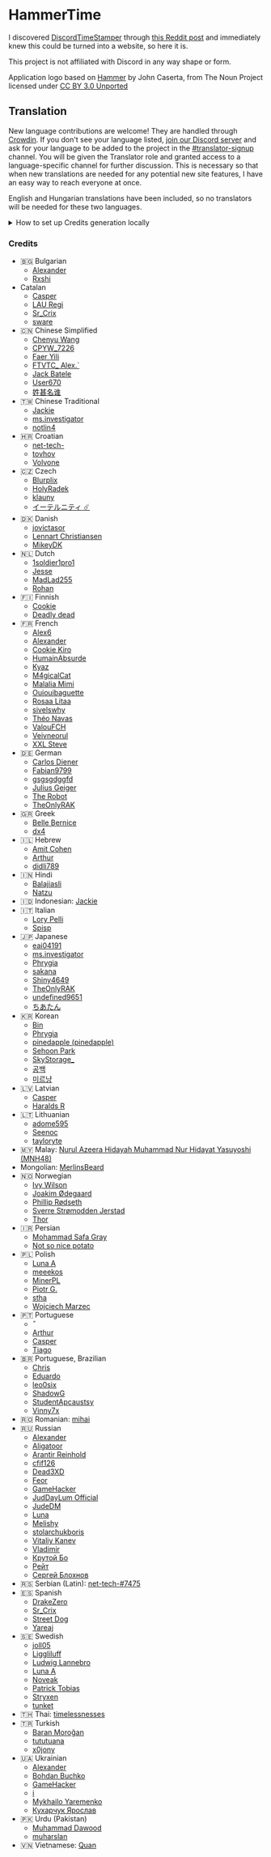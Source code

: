 <h1>HammerTime <a title="Crowdin" target="_blank" href="https://crowdin.com/project/hammertime"><img src="https://badges.crowdin.net/hammertime/localized.svg" alt=""></a></h1>

I discovered [DiscordTimeStamper] through [this Reddit post] and immediately knew this could be turned into a website,
so here it is.

[discordtimestamper]: https://github.com/TimeTravelPenguin/DiscordTimeStamper/
[this reddit post]: https://www.reddit.com/r/discordapp/comments/oiv86b/i_made_a_tool_to_make_timestamps_for_discord/

This project is not affiliated with Discord in any way shape or form.

Application logo based on [Hammer] by John Caserta, from The Noun Project licensed under [CC BY 3.0 Unported]

[hammer]: https://meta.m.wikimedia.org/wiki/File:Hammer_-_Noun_project_1306.svg
[cc by 3.0 unported]: https://creativecommons.org/licenses/by/3.0/deed.en

## Translation

New language contributions are welcome! They are handled through [Crowdin]. If you don't see your language listed,
[join our Discord server] and ask for your language to be added to the project in the [#translator-signup] channel. You
will be given the Translator role and granted access to a language-specific channel for further discussion. This is
necessary so that when new translations are needed for any potential new site features, I have an easy way to reach
everyone at once.

[crowdin]: https://crowdin.com/project/hammertime
[join our discord server]: https://hammertime.cyou/discord
[#translator-signup]: https://discord.com/channels/952258283882819595/952292965211074650

English and Hungarian translations have been included, so no translators will be needed for these two languages.

<details>
<summary>How to set up Credits generation locally</summary>

> [!NOTE]
> This section is primarily for me, the developer, to be able to refer back to these instructions in the future. However, if you would like to know the process on how to set this up locally, feel free to read on.

1. Obtain a Crowdin API token for your account at https://crowdin.com/settings#api-key
   - You can enter any name you like
   - Check the "Projects" scope and select "Read only" from the dropdown next to it
   - Select "Read and write" in the "Reports" line inside "Projects"
2. Make a copy of `.env.template` at the root of the repository called `.env`
   - This file is normally ignored in version control, if you are committing your changes, make sure it id not included.
3. Fill in the environment variables inside the `.env` file as follows:
   - `CROWDIN_API_KEY` should be set to the token you just created
   - `CROWDIN_PROJECT_IDENTIFIER` is the text-based identifier on the project, this is typically at the end of the project page URL, e.g. in https://crowdin.com/project/hammertime the value that should be entered here is `hammertime`. You must have manager access to the project in question for the script to find it.
   - You can leave the rest of the values as-is.
4. Now you can run `npm run dev` without the warning message related to credit generation
</details>

### Credits

- 🇧🇬 Bulgarian
  - [Alexander](https://crowdin.com/profile/Mr.Shad)
  - [Rxshi](https://crowdin.com/profile/Rxshi)
- Catalan
  - [Casper](https://crowdin.com/profile/JajarGG)
  - [LAU Regi](https://crowdin.com/profile/Bala_de_plata)
  - [Sr_Crix](https://crowdin.com/profile/Sr_Crix)
  - [sware](https://crowdin.com/profile/sware)
- 🇨🇳 Chinese Simplified
  - [Chenyu Wang](https://crowdin.com/profile/w11039685)
  - [CPYW_7226](https://crowdin.com/profile/CPYW_7226)
  - [Faer Yili](https://crowdin.com/profile/yilifaer)
  - [FTVTC\_ Alex.`](https://crowdin.com/profile/htcqqcomm)
  - [Jack Batele](https://crowdin.com/profile/BateleJack)
  - [User670](https://crowdin.com/profile/User670)
  - [姓甚名谁](https://crowdin.com/profile/febilly)
- 🇹🇼 Chinese Traditional
  - [Jackie](https://crowdin.com/profile/jckcr)
  - [ms.investigator](https://crowdin.com/profile/ms.)
  - [notlin4](https://crowdin.com/profile/notlin4)
- 🇭🇷 Croatian
  - [net-tech-](https://crowdin.com/profile/net-tech-)
  - [tovhov](https://crowdin.com/profile/tovhov)
  - [Volvone](https://github.com/volvone)
- 🇨🇿 Czech
  - [Blurplix](https://crowdin.com/profile/Blurplix)
  - [HolyRadek](https://crowdin.com/profile/holyradek)
  - [klauny](https://crowdin.com/profile/klauny)
  - [イーテルニティ ☄️](https://crowdin.com/profile/Ethxrnity)
- 🇩🇰 Danish
  - [jovictasor](https://crowdin.com/profile/jovictasor)
  - [Lennart Christiansen](https://crowdin.com/profile/LennartDenmark)
  - [MikeyDK](https://crowdin.com/profile/MikeyDK)
- 🇳🇱 Dutch
  - [1soldier1pro1](https://crowdin.com/profile/1soldier1pro1)
  - [Jesse](https://github.com/Jessuhh)
  - [MadLad255](https://crowdin.com/profile/MadLad255)
  - [Rohan](https://crowdin.com/profile/SirRohan)
- 🇫🇮 Finnish
  - [Cookie](https://crowdin.com/profile/cookiethegamer33)
  - [Deadly dead](https://crowdin.com/profile/cricribebe)
- 🇫🇷 French
  - [Alex6](https://crowdin.com/profile/Alex6_)
  - [Alexander](https://crowdin.com/profile/Mr.Shad)
  - [Cookie Kiro](https://crowdin.com/profile/Cookikui)
  - [HumainAbsurde](https://crowdin.com/profile/humain)
  - [Kyaz](https://crowdin.com/profile/09kyaz)
  - [M4gicalCat](https://crowdin.com/profile/M4gicalCat)
  - [Malalia Mimi](https://crowdin.com/profile/MialyMusic)
  - [Ouiouibaguette](https://crowdin.com/profile/Ouiouibaguette)
  - [Rosaa Litaa](https://crowdin.com/profile/Rosaalita)
  - [sivelswhy](https://crowdin.com/profile/sivelswhy)
  - [Théo Navas](https://crowdin.com/profile/GrifGrif)
  - [ValouFCH](https://crowdin.com/profile/ValouFCH)
  - [Veivneorul](https://crowdin.com/profile/Veivneorul)
  - [XXL Steve](https://crowdin.com/profile/XXL_Steve)
- 🇩🇪 German
  - [Carlos Diener](https://crowdin.com/profile/carlos.diener)
  - [Fabian9799](https://crowdin.com/profile/Fabian9799)
  - [gsgsgdggfd](https://crowdin.com/profile/gsgsgdggfd)
  - [Julius Geiger](https://crowdin.com/profile/julix00)
  - [The Robot](https://crowdin.com/profile/therobot)
  - [TheOnlyRAK](https://crowdin.com/profile/TheOnlyRAK)
- 🇬🇷 Greek
  - [Belle Bernice](https://crowdin.com/profile/BelleBernice)
  - [dx4](https://crowdin.com/profile/dx4)
- 🇮🇱 Hebrew
  - [Amit Cohen](https://crowdin.com/profile/ZeRealOne)
  - [Arthur](https://crowdin.com/profile/DuperKnight)
  - [didli789](https://crowdin.com/profile/didli789)
- 🇮🇳 Hindi
  - [Balajiasli](https://crowdin.com/profile/Balajiasli)
  - [Natzu](https://crowdin.com/profile/natieon)
- 🇮🇩 Indonesian: [Jackie](https://github.com/Jckcr)
- 🇮🇹 Italian
  - [Lory Pelli](https://github.com/lorypelli)
  - [Spisp](https://crowdin.com/profile/Spisp)
- 🇯🇵 Japanese
  - [eai04191](https://crowdin.com/profile/eai04191)
  - [ms.investigator](https://crowdin.com/profile/ms.)
  - [Phrygia](https://github.com/sjkim04)
  - [sakana](https://crowdin.com/profile/sakana0580)
  - [Shiny4649](https://crowdin.com/profile/Shiny4649)
  - [TheOnlyRAK](https://crowdin.com/profile/TheOnlyRAK)
  - [undefined9651](https://crowdin.com/profile/undefined9651)
  - [ちあたん](https://crowdin.com/profile/chiatan1006)
- 🇰🇷 Korean
  - [Bin](https://crowdin.com/profile/cheesepickle12345678)
  - [Phrygia](https://github.com/sjkim04)
  - [pinedapple (pinedapple)](https://crowdin.com/profile/jayden0108lee)
  - [Sehoon Park](https://crowdin.com/profile/sehoon.sese)
  - [SkyStorage\_](https://crowdin.com/profile/SkyStorage_)
  - [공백](https://crowdin.com/profile/whiteblankzero)
  - [미르냥](https://crowdin.com/profile/Mirnyang)
- 🇱🇻 Latvian
  - [Casper](https://crowdin.com/profile/JajarGG)
  - [Haralds R](https://crowdin.com/profile/haralds.re)
- 🇱🇹 Lithuanian
  - [adome595](https://crowdin.com/profile/adome595)
  - [Seenoc](https://crowdin.com/profile/Seenoc)
  - [tayloryte](https://crowdin.com/profile/tayloryte)
- 🇲🇾 Malay: [Nurul Azeera Hidayah Muhammad Nur Hidayat Yasuyoshi (MNH48)](https://crowdin.com/profile/mnh48)
- Mongolian: [MerlinsBeard](https://crowdin.com/profile/MerlinsBeard)
- 🇳🇴 Norwegian
  - [Ivy Wilson](https://crowdin.com/profile/zach.lawnmower)
  - [Joakim Ødegaard](https://crowdin.com/profile/joakim.od)
  - [Phillip Rødseth](https://crowdin.com/profile/philliphatrod)
  - [Sverre Strømodden Jerstad](https://crowdin.com/profile/sverrejerstad)
  - [Thor](https://crowdin.com/profile/thorarne94)
- 🇮🇷 Persian
  - [Mohammad Safa Gray](https://crowdin.com/profile/DeadMarco)
  - [Not so nice potato](https://crowdin.com/profile/regimanhj)
- 🇵🇱 Polish
  - [Luna A](https://crowdin.com/profile/LumiKitten)
  - [meeekos](https://crowdin.com/profile/meeekos)
  - [MinerPL](https://github.com/minerpl)
  - [Piotr G.](https://crowdin.com/profile/ekidoxx)
  - [stha](https://crowdin.com/profile/sthakrk)
  - [Wojciech Marzec](https://crowdin.com/profile/C.Ezra.M)
- 🇵🇹 Portuguese
  - [ً](https://crowdin.com/profile/buckshot-)
  - [Arthur](https://crowdin.com/profile/DuperKnight)
  - [Casper](https://crowdin.com/profile/JajarGG)
  - [Tiago](https://crowdin.com/profile/DemiCool)
- 🇧🇷 Portuguese, Brazilian
  - [Chris](https://crowdin.com/profile/Chrisdbhr)
  - [Eduardo](https://crowdin.com/profile/Nirewen)
  - [leo0six](https://crowdin.com/profile/leo0six)
  - [ShadowG](https://crowdin.com/profile/ShadowG)
  - [StudentApcaustsy](https://crowdin.com/profile/StudentApcaustsy)
  - [Vinny7x](https://crowdin.com/profile/vinny7x)
- 🇷🇴 Romanian: [mihai](https://crowdin.com/profile/mihaiofficialRO)
- 🇷🇺 Russian
  - [Alexander](https://crowdin.com/profile/Mr.Shad)
  - [Aligatoor](https://crowdin.com/profile/Aligatoor)
  - [Arantir Reinhold](https://crowdin.com/profile/arantirrein)
  - [cfif126](https://crowdin.com/profile/cfif126)
  - [Dead3XD](https://crowdin.com/profile/Dead3XD)
  - [Feor](https://crowdin.com/profile/EL0nMusk)
  - [GameHacker](https://crowdin.com/profile/GameHacker)
  - [JudDayLum Official](https://crowdin.com/profile/JudDayLum)
  - [JudeDM](https://crowdin.com/profile/JudeDM)
  - [Luna](https://crowdin.com/profile/NightyCloud)
  - [Melishy](https://crowdin.com/profile/melishy)
  - [stolarchukboris](https://crowdin.com/profile/PleasedontslammykeyboarddfsdoijfwR)
  - [Vitaliy Kanev](https://crowdin.com/profile/vitalkanev)
  - [Vladimir](https://crowdin.com/profile/bill876)
  - [Крутой Бо](https://crowdin.com/profile/arturfomenko8)
  - [Рейт](https://crowdin.com/profile/helppriklreyta)
  - [Сергей Блохнов](https://crowdin.com/profile/servey22)
- 🇷🇸 Serbian (Latin): [net-tech-#7475](https://nettech.dev/)
- 🇪🇸 Spanish
  - [DrakeZero](https://crowdin.com/profile/DrakeZero)
  - [Sr_Crix](https://crowdin.com/profile/Sr_Crix)
  - [Street Dog](https://crowdin.com/profile/streetdog.arg)
  - [Yareaj](https://github.com/Yareaj/)
- 🇸🇪 Swedish
  - [joll05](https://crowdin.com/profile/joll05)
  - [Liggliluff](https://github.com/Liggliluff)
  - [Ludwig Lannebro](https://crowdin.com/profile/lannebroludwig)
  - [Luna A](https://crowdin.com/profile/LumiKitten)
  - [Noveak](https://crowdin.com/profile/Noveak-Prime)
  - [Patrick Tobias](https://crowdin.com/profile/patricktobias)
  - [Stryxen](https://crowdin.com/profile/Stryxen)
  - [tunket](https://crowdin.com/profile/tunket)
- 🇹🇭 Thai: [timelessnesses](https://github.com/timelessnesses)
- 🇹🇷 Turkish
  - [Baran Moroğan](https://crowdin.com/profile/okunamayanad)
  - [tututuana](https://crowdin.com/profile/tututuana)
  - [x0jony](https://crowdin.com/profile/x0jony)
- 🇺🇦 Ukrainian
  - [Alexander](https://crowdin.com/profile/Mr.Shad)
  - [Bohdan Buchko](https://crowdin.com/profile/Indi_Mops)
  - [GameHacker](https://crowdin.com/profile/GameHacker)
  - [i](https://crowdin.com/profile/enky)
  - [Mykhailo Yaremenko](https://crowdin.com/profile/WhiteBear60)
  - [Кухарчук Ярослав](https://crowdin.com/profile/Gamer_Yaroslaw)
- 🇵🇰 Urdu (Pakistan)
  - [Muhammad Dawood](https://crowdin.com/profile/Developer_X)
  - [muharslan](https://crowdin.com/profile/muharslan)
- 🇻🇳 Vietnamese: [Quan](https://crowdin.com/profile/quanonthecob)
